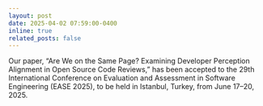 ```yaml
---
layout: post
date: 2025-04-02 07:59:00-0400
inline: true
related_posts: false
---
```

Our paper, “Are We on the Same Page? Examining Developer Perception Alignment in Open Source Code Reviews,” has been accepted to the 29th International Conference on Evaluation and Assessment in Software Engineering (EASE 2025), to be held in Istanbul, Turkey, from June 17–20, 2025.